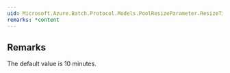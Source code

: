 ```yaml
---  
uid: Microsoft.Azure.Batch.Protocol.Models.PoolResizeParameter.ResizeTimeout  
remarks: *content  
---  
```

  
## Remarks  
 The default value is 10 minutes.
